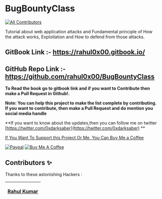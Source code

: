 # BugBountyClass

[![All Contributors](https://img.shields.io/badge/all--contributors-2-%23EEA47FFF?style=flat)](#contributors-)

Tutorial about web application attacks and Fundamental principle of How the attack works, Exploitation and How to defend from those attacks.

## GitBook Link :- https://rahul0x00.gitbook.io/
## GitHub Repo Link :- https://github.com/rahul0x00/BugBountyClass

 **To Read the book go to gitbook link and if you want to Contribute then make a Pull Request in Github!.**

**Note: You can help this project to make the list complete by contributing. If you want to contribute, then make a Pull Request and do mention you social media handle**

\*\*If you want to know about the updates,then you can follow me on twitter [https://twitter.com/0xdarksaber](https://twitter.com/0xdarksaber) \*\*

[If You Want To Support this Project Or Me, You Can Buy Me a Coffee](https://www.buymeacoffee.com/rahul0x00)

[![Paypal](https://www.paypalobjects.com/webstatic/mktg/Logo/pp-logo-150px.png)](https://paypal.me/rahul0x00)
[![Buy Me A Coffee](https://www.buymeacoffee.com/assets/img/custom\_images/orange\_img.png)](https://www.buymeacoffee.com/rahul0x00)


## Contributors ✨

Thanks to these astonishing Hackers :

| <p><a href="https://github.com/rahul0x00"><img src="https://user-images.githubusercontent.com/104289350/190708729-a30bc55e-0fe5-4bd0-a4f7-eda47765a952.jpg" alt=""><br><strong>Rahul Kumar</strong></a><br><a href="./#contrib-rahul0x00"></a></p> |
| :-------------------------------------------------------------------------------------------------------------------------------------------------------------------------------------------------------------------------------------------------: |
